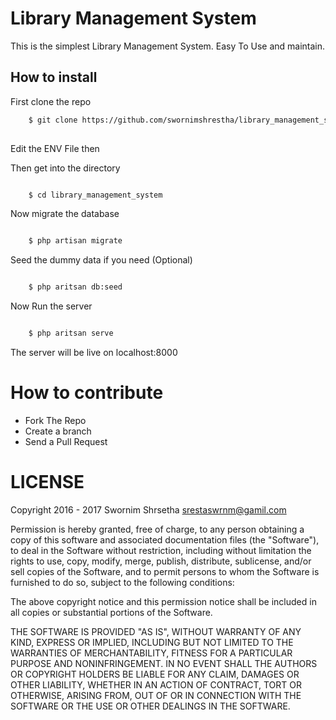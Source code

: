 # Library Management System

This is the simplest Library Management System. Easy To Use and maintain. 

## How to install 

First clone the repo

```zsh
	$ git clone https://github.com/swornimshrestha/library_management_system
	
```

Edit the ENV File then

Then get into the directory 

```zsh

	$ cd library_management_system

```

Now migrate the database 

```zsh

	$ php artisan migrate

```

Seed the dummy data if you need (Optional)

```zsh

	$ php aritsan db:seed

```

Now Run the server


```zsh

	$ php aritsan serve

```

The server will be live on localhost:8000

# How to contribute

* Fork The Repo
* Create a branch
* Send a Pull Request



# LICENSE

Copyright 2016 - 2017 Swornim Shrsetha <srestaswrnm@gamil.com>

Permission is hereby granted, free of charge, to any person obtaining a copy of this software and associated documentation files (the "Software"), to deal in the Software without restriction, including without limitation the rights to use, copy, modify, merge, publish, distribute, sublicense, and/or sell copies of the Software, and to permit persons to whom the Software is furnished to do so, subject to the following conditions:

The above copyright notice and this permission notice shall be included in all copies or substantial portions of the Software.

THE SOFTWARE IS PROVIDED "AS IS", WITHOUT WARRANTY OF ANY KIND, EXPRESS OR IMPLIED, INCLUDING BUT NOT LIMITED TO THE WARRANTIES OF MERCHANTABILITY, FITNESS FOR A PARTICULAR PURPOSE AND NONINFRINGEMENT. IN NO EVENT SHALL THE AUTHORS OR COPYRIGHT HOLDERS BE LIABLE FOR ANY CLAIM, DAMAGES OR OTHER LIABILITY, WHETHER IN AN ACTION OF CONTRACT, TORT OR OTHERWISE, ARISING FROM, OUT OF OR IN CONNECTION WITH THE SOFTWARE OR THE USE OR OTHER DEALINGS IN THE SOFTWARE.